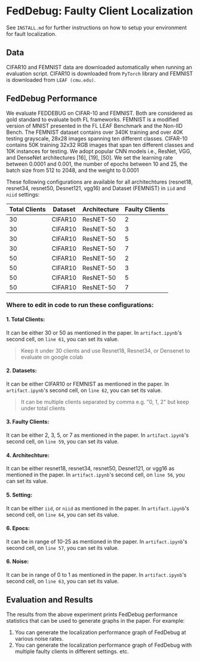 # FedDebug: Faulty Client Localization

<!-- Please run <a target="_blank" href="https://colab.research.google.com/github/warisgill/FedDebug-Artifact/blob/main/artifact.ipynb">
  <img src="https://colab.research.google.com/assets/colab-badge.svg" alt="Open In Colab"/>
</a> to interact with fault localization technique.  -->

See `INSTALL.md` for further instructions on how to setup your environment for fault localization.

## Data
CIFAR10 and FEMNIST data are downloaded automatically when running an evaluation script. CIFAR10 is downloaded from `PyTorch` library and FEMNIST is downloaded from `LEAF (cmu.edu)`. 

## FedDebug Performance

We evaluate FEDDEBUG on CIFAR-10 and FEMNIST. Both are considered as gold standard to evaluate both FL frameworks. FEMNIST is a modified version of MNIST presented in the FL LEAF Benchmark and the Non-IID Bench. The FEMNIST dataset contains over 340K training and over 40K testing grayscale, 28x28 images spanning ten different classes. CIFAR-10 contains 50K training 32x32 RGB images that span ten different classes and 10K instances for testing. We adopt popular CNN models i.e., ResNet, VGG, and DenseNet architectures [16], [19], [50]. We set the learning rate between 0.0001 and 0.001, the number of epochs between 10 and 25, the batch size from 512 to 2048, and the weight to 0.0001

These following configurations are available for all architechtures (resnet18, resnet34, resnet50, Desnet121, vgg16) and Dataset (FEMNIST) in `iid` and `niid` settings:
 
| Total Clients       | Dataset       | Architecture     | Faulty Clients             | 
| ------------------- | ------------- | ---------------- | -------------------------- | 
| 30                  | CIFAR10       | ResNET-50        | 2                          | 
| 30                  | CIFAR10       | ResNET-50        | 3                          | 
| 30                  | CIFAR10       | ResNET-50        | 5                          | 
| 30                  | CIFAR10       | ResNET-50        | 7                          | 
| 50                  | CIFAR10       | ResNET-50        | 2                          | 
| 50                  | CIFAR10       | ResNET-50        | 3                          | 
| 50                  | CIFAR10       | ResNET-50        | 5                          | 
| 50                  | CIFAR10       | ResNET-50        | 7                          | 

### Where to edit in code to run these configurations:
#### 1. Total Clients:
It can be either 30 or 50 as mentioned in the paper. In `artifact.ipynb`'s second cell, on `line 61`, you can set its value.
> Keep it under 30 clients and use Resnet18, Resnet34, or Densenet to evaluate on google colab
#### 2. Datasets:
It can be either CIFAR10 or FEMNIST as mentioned in the paper. In `artifact.ipynb`'s second cell, on `line 62`, you can set its value.
> It can be multiple clients separated by comma e.g. "0, 1, 2" but keep under total clients
#### 3. Faulty Clients:
It can be either 2, 3, 5, or 7 as mentioned in the paper. In `artifact.ipynb`'s second cell, on `line 59`, you can set its value.
#### 4. Architechture:
It can be either resnet18, resnet34, resnet50, Desnet121, or vgg16 as mentioned in the paper. In `artifact.ipynb`'s second cell, on `line 56`, you can set its value.
#### 5. Setting:
It can be either `iid`, or `niid` as mentioned in the paper. In `artifact.ipynb`'s second cell, on `line 64`, you can set its value.
#### 6. Epocs:
It can be in range of 10-25 as mentioned in the paper. In `artifact.ipynb`'s second cell, on `line 57`, you can set its value.
#### 6. Noise:
It can be in range of 0 to 1 as mentioned in the paper. In `artifact.ipynb`'s second cell, on `line 63`, you can set its value.


## Evaluation and Results

The results from the above experiment prints FedDebug performance statistics that can be used to generate graphs in the paper.
For example:
1. You can generate the localization performance graph of FedDebug at various noise rates.
2. You can generate the localization performance graph of FedDebug with multiple faulty clients in different settings. etc.

